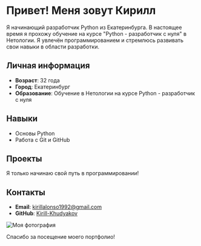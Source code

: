 # Привет! Меня зовут Кирилл

Я начинающий разработчик Python из Екатеринбурга. В настоящее время я прохожу обучение на курсе "Python - разработчик с нуля" в Нетологии. Я увлечён программированием и стремлюсь развивать свои навыки в области разработки.

## Личная информация

- **Возраст**: 32 года
- **Город**: Екатеринбург
- **Образование**: Обучение в Нетологии на курсе Python - разработчик с нуля

## Навыки

- Основы Python
- Работа с Git и GitHub

## Проекты

Я только начинаю свой путь в программировании!

## Контакты

- **Email**: kirillalonso1992@gmail.com
- **GitHub**: [Kirill-Khudyakov](https://github.com/Kirill-Khudyakov)

![Моя фотография](my-photo.jpg)

Спасибо за посещение моего портфолио! 

